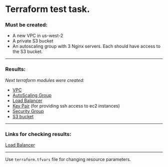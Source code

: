 # Terraform test task.

### Must be created:

  - A new VPC in us-west-2
  - A private S3 bucket
  - An autoscaling group with 3 Nginx servers. Each should have access to the S3 bucket.
*** 
### Results:
*Next terraform modules were created:*
- [VPC](https://github.com/burakovsky/test_terraform_task/tree/master/modules/network)
- [AutoScaling Group](https://github.com/burakovsky/test_terraform_task/tree/master/modules/asg)
- [Load Balancer](https://github.com/burakovsky/test_terraform_task/tree/master/modules/elb)
- [Key Pair](https://github.com/burakovsky/test_terraform_task/tree/master/modules/key_pair) (for providing ssh access to ec2 instances)
- [Security Group](https://github.com/burakovsky/test_terraform_task/tree/master/modules/security_group)
- [S3 bucket](https://github.com/burakovsky/test_terraform_task/tree/master/modules/s3_bucket)
***

### Links for checking results:
[Load Balancer](http://nginx-elb-1863557859.us-west-2.elb.amazonaws.com)
***
Use `terraform.tfvars` file for changing resource parameters.
